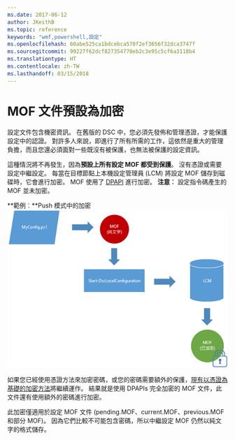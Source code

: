 ```yaml
---
ms.date: 2017-06-12
author: JKeithB
ms.topic: reference
keywords: "wmf,powershell,設定"
ms.openlocfilehash: 60abe525ca1bdcebca570f2ef3656f32dca3747f
ms.sourcegitcommit: 99227f62dcf827354770eb2c3e95c5cf6a3118b4
ms.translationtype: HT
ms.contentlocale: zh-TW
ms.lasthandoff: 03/15/2018
---
```

# <a name="mof-documents-are-encrypted-by-default"></a>MOF 文件預設為加密

設定文件包含機密資訊。 在舊版的 DSC 中，您必須先發佈和管理憑證，才能保護設定中的認證。 對許多人來說，即進行了所有所需的工作，這依然是重大的管理負擔，而且您還必須面對一些既沒有被保護，也無法被保護的設定資訊。 

這種情況將不再發生，因為**預設上所有設定 MOF 都受到保護**。 沒有憑證或需要設定中繼設定。 每當在目標節點上本機設定管理員 (LCM) 將設定 MOF 儲存到磁碟時，它會進行加密。 MOF 使用了 [DPAPI](https://msdn.microsoft.com/library/ms995355.aspx) 進行加密。 **注意︰** 設定指令碼產生的 MOF 並未加密。

**範例︰**Push 模式中的加密 ![MOF 加密](../images/MOF_Encryption.jpg)

如果您已經使用憑證方法來加密密碼，或您的密碼需要額外的保護，[現有以憑證為基礎的加密方法](https://msdn.microsoft.com/powershell/dsc/securemof)將繼續運作。 結果就是使用 DPAPIs 完全加密的 MOF 文件，此文件還有使用額外的密碼進行加密。

此加密僅適用於設定 MOF 文件 (pending.MOF、current.MOF、previous.MOF 和部分 MOF)。 因為它們比較不可能包含密碼，所以中繼設定 MOF 仍然以純文字的格式儲存。

